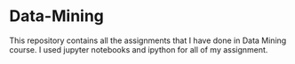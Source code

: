 # Data-Mining
This repository contains all the assignments that I have done in Data Mining course. I used jupyter notebooks and ipython for all of my assignment.
